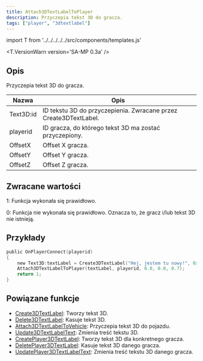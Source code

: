 ```yaml
---
title: Attach3DTextLabelToPlayer
description: Przyczepia tekst 3D do gracza.
tags: ["player", "3dtextlabel"]
---
```


import T from '../../../../../src/components/templates.js'

<T.VersionWarn version='SA-MP 0.3a' />

## Opis

Przyczepia tekst 3D do gracza.

| Nazwa     | Opis                                                             |
| --------- | ---------------------------------------------------------------- |
| Text3D:id | ID tekstu 3D do przyczepienia. Zwracane przez Create3DTextLabel. |
| playerid  | ID gracza, do którego tekst 3D ma zostać przyczepiony.           |
| OffsetX   | Offset X gracza.                                                 |
| OffsetY   | Offset Y gracza.                                                 |
| OffsetZ   | Offset Z gracza.                                                 |

## Zwracane wartości

1: Funkcja wykonała się prawidłowo.

0: Funkcja nie wykonała się prawidłowo. Oznacza to, że gracz i/lub tekst 3D nie istnieją.

## Przykłady

```c
public OnPlayerConnect(playerid)
{
    new Text3D:textLabel = Create3DTextLabel("Hej, jestem tu nowy!", 0x008080FF, 30.0, 40.0, 50.0, 40.0, 0);
    Attach3DTextLabelToPlayer(textLabel, playerid, 0.0, 0.0, 0.7);
    return 1;
}
```

## Powiązane funkcje

- [Create3DTextLabel](Create3DTextLabel.md): Tworzy tekst 3D.
- [Delete3DTextLabel](Delete3DTextLabel.md): Kasuje tekst 3D.
- [Attach3DTextLabelToVehicle](Attach3DTextLabelToVehicle.md): Przyczepia tekst 3D do pojazdu.
- [Update3DTextLabelText](Update3DTextLabelText.md): Zmienia treść tekstu 3D.
- [CreatePlayer3DTextLabel](CreatePlayer3DTextLabel.md): Tworzy tekst 3D dla konkretnego gracza.
- [DeletePlayer3DTextLabel](DeletePlayer3DTextLabel.md): Kasuje tekst 3D danego gracza.
- [UpdatePlayer3DTextLabelText](UpdatePlayer3DTextLabel.md): Zmienia treść tekstu 3D danego gracza.
